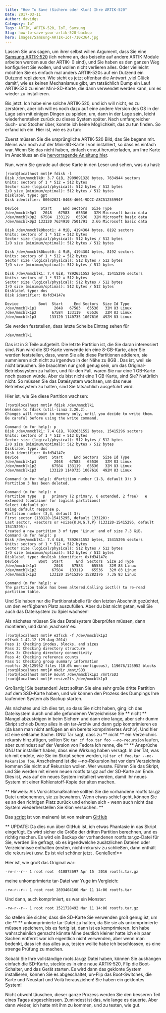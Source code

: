 ```yaml
---
title: "How To Save (Sichern oder Klon) Ihre ARTIK-520"
Date: 2017-03-11
Author: davidgs
Category: IoT
Tags: ARTIK, ARTIK-520, IoT, Samsung
Slug: how-to-save-your-artik-520-backup
hero: images/Samsung-ARTIK-IoT-710x364.jpg
---
```


Lassen Sie uns sagen, um ihrer selbst willen Argument, dass Sie eine [Samsung ARTIK-520](https://www.artik.io/modules/artik-520/) (ich nehme an, das beiseite auf andere ARTIK Module arbeiten werden aus der ARTIK- 0 sind), und Sie haben es den ganzen Weg konfiguriert Sie wollen, und wollen nicht verlieren alles. Oder vielleicht möchten Sie es einfach mal anders ARTIK-520s auf ein Dutzend ein Dutzend replizieren. Wie steht es jetzt offenbar die Antwort „viel Glück damit“, wie es keinen Mechanismus gibt, um tatsächlich Dump ein Lauf ARTIK-520 zu einer Mini-SD-Karte, die dann verwendet werden kann, um es wieder zu installieren.

Bis jetzt. Ich habe eine solche ARTIK-520, und ich will nicht, es zu zerstören, aber ich will es noch dazu auf eine andere Version des OS in der Lage sein mit einigen Dingen zu spielen, um, dann in der Lage sein, leicht wiederherstellen zurück zu dieses System später. Nach umfangreicher Such- und Stocher über, konnte ich keine Möglichkeit, das zu tun finden. So erfand ich ein. Hier ist, wie es zu tun:

Zuerst müssen Sie die ursprüngliche ARTIK-520 Bild, das Sie begann mit. Meins war noch auf der Mini-SD-Karte I von installiert, so dass es einfach war. Wenn Sie das nicht haben, einfach erneut herunterladen, um Ihre Karte im Anschluss an die [hervorragende Anleitung hier](https://developer.artik.io/documentation/artik/getting-started/).

Nun, wenn Sie gerade auf diese Karte in den Leser und sehen, was du hast:

```
[root@localhost mnt]# fdisk -l
Disk /dev/mmcblk0: 3.7 GiB, 3909091328 bytes, 7634944 sectors
Units: sectors of 1 * 512 = 512 bytes
Sector size (logical/physical): 512 bytes / 512 bytes
I/O size (minimum/optimal): 512 bytes / 512 bytes
Disklabel type: gpt
Disk identifier: 00042021-0408-4601-9DCC-A8C51255994F

Device          Start     End Sectors  Size Type
/dev/mmcblk0p1   2048   67583   65536   32M Microsoft basic data
/dev/mmcblk0p2  67584  133119   65536   32M Microsoft basic data
/dev/mmcblk0p3 133120 7634910 7501791  3.6G Microsoft basic data

Disk /dev/mmcblk0boot1: 4 MiB, 4194304 bytes, 8192 sectors
Units: sectors of 1 * 512 = 512 bytes
Sector size (logical/physical): 512 bytes / 512 bytes
I/O size (minimum/optimal): 512 bytes / 512 bytes

Disk /dev/mmcblk0boot0: 4 MiB, 4194304 bytes, 8192 sectors
Units: sectors of 1 * 512 = 512 bytes
Sector size (logical/physical): 512 bytes / 512 bytes
I/O size (minimum/optimal): 512 bytes / 512 bytes

Disk /dev/mmcblk1: 7.4 GiB, 7892631552 bytes, 15415296 sectors
Units: sectors of 1 * 512 = 512 bytes
Sector size (logical/physical): 512 bytes / 512 bytes
I/O size (minimum/optimal): 512 bytes / 512 bytes
Disklabel type: dos
Disk identifier: 0xfd34147e

Device         Boot  Start     End Sectors  Size Id Type
/dev/mmcblk1p1        2048   67583   65536   32M 83 Linux
/dev/mmcblk1p2       67584  133119   65536   32M 83 Linux
/dev/mmcblk1p3      133120 1140735 1007616  492M 83 Linux
```

Sie werden feststellen, dass letzte Scheibe Eintrag sehen für

```
/dev/mmcblk1
```

Das ist in 3 Teile aufgeteilt. Die letzte Partition ist, die Sie daran interessiert sind. Nun wird die SD-Karte verwende ich eine 8-GB-Karte, aber Sie werden feststellen, dass, wenn Sie alle diese Partitionen addieren, sie summieren sich nicht zu irgendwo in der Nähe zu 8GB . Das ist, weil sie nicht brauchen. Sie brauchten nur groß genug sein, um das Original-Betriebssystem zu halten, und für den Fall, waren Sie nur eine 1 GB-Karte noch passen würde. Aber du bist nicht eine 1 GB-Karte, sind Sie? Natürlich nicht. So müssen Sie das Dateisystem wachsen, um das neue Betriebssystem zu halten, sind Sie tatsächlich ausgeführt wird.

Hier ist, wie Sie diese Partition wachsen:

```
[root@localhost mnt]# fdisk /dev/mmcblk1
Welcome to fdisk (util-linux 2.26.2).
Changes will remain in memory only, until you decide to write them.
Be careful before using the write command.

Command (m for help): p
Disk /dev/mmcblk1: 7.4 GiB, 7892631552 bytes, 15415296 sectors
Units: sectors of 1 * 512 = 512 bytes
Sector size (logical/physical): 512 bytes / 512 bytes
I/O size (minimum/optimal): 512 bytes / 512 bytes
Disklabel type: dos
Disk identifier: 0xfd34147e
Device         Boot  Start     End Sectors  Size Id Type
/dev/mmcblk1p1        2048   67583   65536   32M 83 Linux
/dev/mmcblk1p2       67584  133119   65536   32M 83 Linux
/dev/mmcblk1p3      133120 1140735 1007616  492M 83 Linux

Command (m for help): dPartition number (1-3, default 3): 3
Partition 3 has been deleted.

Command (m for help): n
Partition type   p   primary (2 primary, 0 extended, 2 free)   e   extended (container for logical partitions)
Select (default p):
Using default response p.
Partition number (3,4, default 3):
First sector (133120-15415295, default 133120):
Last sector, +sectors or +size{K,M,G,T,P} (133120-15415295, default 15415295):
Created a new partition 3 of type 'Linux' and of size 7.3 GiB.
Command (m for help): p
Disk /dev/mmcblk1: 7.4 GiB, 7892631552 bytes, 15415296 sectors
Units: sectors of 1 * 512 = 512 bytes
Sector size (logical/physical): 512 bytes / 512 bytes
I/O size (minimum/optimal): 512 bytes / 512 bytes
Disklabel type: dosDisk identifier: 0xfd34147e
Device         Boot  Start      End  Sectors  Size Id Type
/dev/mmcblk1p1        2048    67583    65536   32M 83 Linux
/dev/mmcblk1p2       67584   133119    65536   32M 83 Linux
/dev/mmcblk1p3      133120 15415295 15282176  7.3G 83 Linux

Command (m for help): w
The partition table has been altered.Calling ioctl() to re-read partition table.
```

Und Sie haben nur die Partitionstabelle für den letzten Abschnitt gezüchtet, um den verfügbaren Platz auszufüllen. Aber du bist nicht getan, weil Sie auch das Dateisystem zu Spiel wachsen!

Als nächstes müssen Sie das Dateisystem überprüfen müssen, dann montieren, und dann ‚wachsen‘ es:

```
[root@localhost mnt]# e2fsck -f /dev/mmcblk1p3
e2fsck 1.42.12 (29-Aug-2014)
Pass 1: Checking inodes, blocks, and sizes
Pass 2: Checking directory structure
Pass 3: Checking directory connectivity
Pass 4: Checking reference counts
Pass 5: Checking group summary information
rootfs: 20/125952 files (10.0% non-contiguous), 119676/125952 blocks
[root@localhost mnt]# mkdir /mnt/SD3
[root@localhost mnt]# mount /dev/mmcblk1p3 /mnt/SD3
[root@localhost mnt]# resize2fs /dev/mmcblk1p3
```

Großartig! Sie bestanden! Jetzt sollten Sie eine sehr große dritte Partition auf dem SSD-Karte haben, und wir können den Prozess des Dumpings Ihre laufenden System als Backup starten.

Als nächstes und ich dies tat, so dass Sie nicht haben, ging ich das Dateisystem durch und alle gefundenen Verzeichnisse Sie ** nicht ** Mangel abzusteigen in beim Sichern und dann eine lange, aber sehr dumm Skript schrieb Dump alles in ein tar-Archiv und dann gzip komprimieren es (da kann man nicht anfügen an ein bereits komprimiertes Archiv). Und hier ist eine seltsame Sache. GNU Tar sagt, dass zu ** nicht ** ein Verzeichnis rekursiv hinzufügen, sollten Sie `tar cf foo.tar foo --no-recursion` laufen, aber zumindest auf der Version von Fedora Ich renne, die ** ** Ansprüche GNU tar installiert haben, dass eine Wirkung haben versagt. In der Tat, was ich mit endete, wie Sie im Skript sehen werden, ist `tar cf foo.tar --no-Rekursion foo`. Anscheinend ist die --no-Rekursion hat vor dem Verzeichnis kommen Sie nicht auf Rekursion wollen. Wer wusste. Führen Sie das Skript, und Sie werden mit einem neuen rootfs.tar.gz auf der SD-Karte am Ende. Dies ist, was auf ein neues System installiert werden, damit Ihr neues System mit einer Kohlenstoff-Kopie der alten machen.

** Hinweis: Als Vorsichtsmaßnahme sollten Sie die vorhandene rootfs.tar.gz Datei umbenennen, sie zu bewahren. Wenn etwas schief geht, können Sie es an den richtigen Platz zurück und erholen sich - wenn auch nicht das System wiederherstellen Sie Klon versuchen. **

Das [script](https://github.com/davidgs/ARTIK-5-backup) ist von meinem) ist von meinem [GitHub](https://github.com/davidgs/ARTIK-5-backup)

** UPDATE: Da dies nun über GitHub ist, ich etwas Phantasie in das Skript eingefügt. Es wird sicher die Größe der dritten Partition berechnen, und es richtig machen. Es wird ein Backup der vorhandenen rootfs.tar.gz-Datei für Sie, werden Sie gefragt, ob es irgendwelche zusätzlichen Dateien oder Verzeichnisse enthalten (ersten, nicht-rekursiv zu schließen, dann enthält die rekursive) usw. Es ist viel schöner jetzt . Genießen!**

Hier ist, wie groß das Original war:

```
-rw-r--r-- 1 root root  410873697 Apr 15  2016 rootfs.tar.gz
```

meine unkomprimierte tar-Datei war Yuge im Vergleich:

```
-rw-r--r-- 1 root root 2893404160 Mar 11 14:06 rootfs.tar
```

Und dann, auch komprimiert, es war ein Monster:

```
-rw-r--r-- 1 root root 1521728492 Mar 11 14:06 rootfs.tar.gz
```

So stellen Sie sicher, dass die SD-Karte Sie verwenden groß genug ist, um die ** ** unkomprimierte tar-Datei zu halten, da Sie sie als unkomprimierte müssen speichern, bis es fertig ist, dann ist es komprimieren. Ich habe wahrscheinlich gemacht könnte Mine deutlich kleiner hatte ich ein paar Sachen entfernt war ich eigentlich nicht verwenden, aber wenn man bedenkt, dass ich das alles aus, testen wollte habe ich beschlossen, es eine strenge Prüfung zu machen.

Sobald Sie Ihre vollständige roots.tar.gz Datei haben, können Sie aushängen einfach die SD-Karte, steckte es in eine neue ARTIK-520, Flip die Boot-Schalter, und das Gerät starten. Es wird dann das geklonte System installieren, können Sie es abgeschaltet, un-Flip das Boot-Switches, die Karte und Neustart und Voilà herausziehen! Sie haben ein geklontes System!

Nicht obwohl täuschen, dieser ganze Prozess werden Sie den besseren Teil eines Tages abgeschlossen. Zumindest ist das, wie lange es dauerte. Aber dann wieder, ich hatte mit ihm zu kommen, und zu testen, wie gut.
